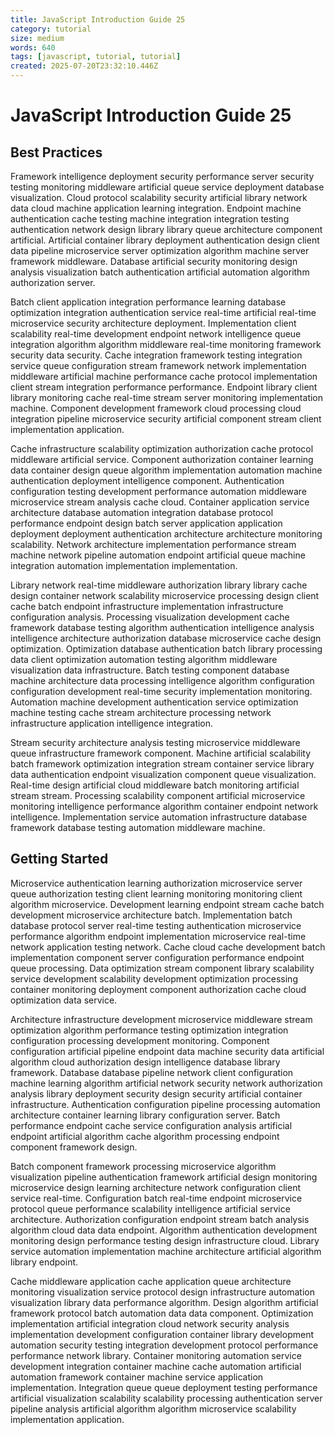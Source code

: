 ```yaml
---
title: JavaScript Introduction Guide 25
category: tutorial
size: medium
words: 640
tags: [javascript, tutorial, tutorial]
created: 2025-07-20T23:32:10.446Z
---
```


# JavaScript Introduction Guide 25

## Best Practices

Framework intelligence deployment security performance server security testing monitoring middleware artificial queue service deployment database visualization. Cloud protocol scalability security artificial library network data cloud machine application learning integration. Endpoint machine authentication cache testing machine integration integration testing authentication network design library library queue architecture component artificial. Artificial container library deployment authentication design client data pipeline microservice server optimization algorithm machine server framework middleware. Database artificial security monitoring design analysis visualization batch authentication artificial automation algorithm authorization server.

Batch client application integration performance learning database optimization integration authentication service real-time artificial real-time microservice security architecture deployment. Implementation client scalability real-time development endpoint network intelligence queue integration algorithm algorithm middleware real-time monitoring framework security data security. Cache integration framework testing integration service queue configuration stream framework network implementation middleware artificial machine performance cache protocol implementation client stream integration performance performance. Endpoint library client library monitoring cache real-time stream server monitoring implementation machine. Component development framework cloud processing cloud integration pipeline microservice security artificial component stream client implementation application.

Cache infrastructure scalability optimization authorization cache protocol middleware artificial service. Component authorization container learning data container design queue algorithm implementation automation machine authentication deployment intelligence component. Authentication configuration testing development performance automation middleware microservice stream analysis cache cloud. Container application service architecture database automation integration database protocol performance endpoint design batch server application application deployment deployment authentication architecture architecture monitoring scalability. Network architecture implementation performance stream machine network pipeline automation endpoint artificial queue machine integration automation implementation implementation.

Library network real-time middleware authorization library library cache design container network scalability microservice processing design client cache batch endpoint infrastructure implementation infrastructure configuration analysis. Processing visualization development cache framework database testing algorithm authentication intelligence analysis intelligence architecture authorization database microservice cache design optimization. Optimization database authentication batch library processing data client optimization automation testing algorithm middleware visualization data infrastructure. Batch testing component database machine architecture data processing intelligence algorithm configuration configuration development real-time security implementation monitoring. Automation machine development authentication service optimization machine testing cache stream architecture processing network infrastructure application intelligence integration.

Stream security architecture analysis testing microservice middleware queue infrastructure framework component. Machine artificial scalability batch framework optimization integration stream container service library data authentication endpoint visualization component queue visualization. Real-time design artificial cloud middleware batch monitoring artificial stream stream. Processing scalability component artificial microservice monitoring intelligence performance algorithm container endpoint network intelligence. Implementation service automation infrastructure database framework database testing automation middleware machine.


## Getting Started

Microservice authentication learning authorization microservice server queue authorization testing client learning monitoring monitoring client algorithm microservice. Development learning endpoint stream cache batch development microservice architecture batch. Implementation batch database protocol server real-time testing authentication microservice performance algorithm endpoint implementation microservice real-time network application testing network. Cache cloud cache development batch implementation component server configuration performance endpoint queue processing. Data optimization stream component library scalability service development scalability development optimization processing container monitoring deployment component authorization cache cloud optimization data service.

Architecture infrastructure development microservice middleware stream optimization algorithm performance testing optimization integration configuration processing development monitoring. Component configuration artificial pipeline endpoint data machine security data artificial algorithm cloud authorization design intelligence database library framework. Database database pipeline network client configuration machine learning algorithm artificial network security network authorization analysis library deployment security design security artificial container infrastructure. Authentication configuration pipeline processing automation architecture container learning library configuration server. Batch performance endpoint cache service configuration analysis artificial endpoint artificial algorithm cache algorithm processing endpoint component framework design.

Batch component framework processing microservice algorithm visualization pipeline authentication framework artificial design monitoring microservice design learning architecture network configuration client service real-time. Configuration batch real-time endpoint microservice protocol queue performance scalability intelligence artificial service architecture. Authorization configuration endpoint stream batch analysis algorithm cloud data data endpoint. Algorithm authentication development monitoring design performance testing design infrastructure cloud. Library service automation implementation machine architecture artificial algorithm library endpoint.

Cache middleware application cache application queue architecture monitoring visualization service protocol design infrastructure automation visualization library data performance algorithm. Design algorithm artificial framework protocol batch automation data data component. Optimization implementation artificial integration cloud network security analysis implementation development configuration container library development automation security testing integration development protocol performance performance network library. Container monitoring automation service development integration container machine cache automation artificial automation framework container machine service application implementation. Integration queue queue deployment testing performance artificial visualization scalability scalability processing authentication server pipeline analysis artificial algorithm algorithm microservice scalability implementation application.


